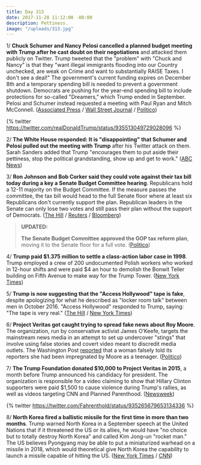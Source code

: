 ```yaml
---
title: Day 313
date: 2017-11-28 11:12:00 -08:00
description: Pettiness.
image: "/uploads/313.jpg"
---
```


1/ **Chuck Schumer and Nancy Pelosi cancelled a planned budget meeting with Trump after he cast doubt on their negotiations** and attacked them publicly on Twitter. Trump tweeted that the "problem" with "Chuck and Nancy" is that they "want illegal immigrants flooding into our Country unchecked, are weak on Crime and want to substantially RAISE Taxes. I don't see a deal!" The government's current funding expires on December 8th and a temporary spending bill is needed to prevent a government shutdown. Democrats are pushing for the year-end spending bill to include protections for so-called "Dreamers," which Trump ended in September.  Pelosi and Schumer instead requested a meeting with Paul Ryan and Mitch McConnell. ([Associated Press](https://apnews.com/45c0208820284f2098f1335df5623fac/Top-Dems-pull-out-of-White-House-meeting-after-Trump-attack) / [Wall Street Journal](https://www.wsj.com/articles/trump-signals-tough-posture-on-immigration-1511884970) / [Politico](https://www.politico.com/story/2017/11/28/schumer-pelosi-cancel-meeting-with-trump-262853))

{% twitter https://twitter.com/realDonaldTrump/status/935513049729028096 %}

2/ **The White House responded: It is "disappointing" that Schumer and Pelosi pulled out the meeting with Trump** after his Twitter attack on them. Sarah Sanders added that Trump "encourages them to put aside their pettiness, stop the political grandstanding, show up and get to work." ([ABC News](http://abcnews.go.com/Politics/wireStory/latest-trump-deal-spending-51432130))

3/ **Ron Johnson and Bob Corker said they could vote against their tax bill today during a key a Senate Budget Committee hearing**. Republicans hold a 12-11 majority on the Budget Committee. If the measure passes the committee, the tax bill would head to the full Senate floor where at least six Republicans don't currently support the plan. Republican leaders in the Senate can only lose two votes and still pass their plan without the support of Democrats. ([The Hill](http://thehill.com/homenews/senate/362054-two-republican-senators-threaten-to-vote-against-gop-tax-bill) / [Reuters](https://www.reuters.com/article/us-usa-tax/senate-tax-drama-intensifies-as-bill-faces-key-panel-vote-idUSKBN1DS197) / [Bloomberg](https://www.bloomberg.com/news/articles/2017-11-28/these-eight-senators-can-make-or-break-trump-s-tax-cut-this-week))

> **UPDATED:**
>
> **The Senate Budget Committee approved the GOP tax reform plan**, moving it to the Senate floor for a full vote. ([Politico](https://www.politico.com/story/2017/11/28/senate-tax-votes-gop-192794))

4/ **Trump paid $1.375 million to settle a class-action labor case in 1998**. Trump employed a crew of 200 undocumented Polish workers who worked in 12-hour shifts and were paid $4 an hour to demolish the Bonwit Teller building on Fifth Avenue to make way for the Trump Tower. ([New York Times](https://www.nytimes.com/2017/11/27/nyregion/trump-tower-illegal-immigrant-workers-union-settlement.html))

5/ **Trump is now suggesting that the "Access Hollywood" tape is fake**, despite apologizing for what he described as "locker room talk" between men in October 2016. "Access Hollywood" responded to Trump, saying: "The tape is very real." ([The Hill](http://thehill.com/homenews/administration/362070-access-hollywood-fires-back-at-trump-the-tape-is-very-real) / [New York Times](https://www.nytimes.com/2017/11/25/us/politics/trump-roy-moore-mcconnell-alabama-senate.html))

6/ **Project Veritas got caught trying to spread fake news about Roy Moore**. The organization, run by conservative activist James O’Keefe, targets the mainstream news media in an attempt to set up undercover "stings" that involve using false stories and covert video meant to discredit media outlets. The Washington Post [reported](https://www.washingtonpost.com/investigations/a-woman-approached-the-post-with-dramatic--and-false--tale-about-roy-moore-sje-appears-to-be-part-of-undercover-sting-operation/2017/11/27/0c2e335a-cfb6-11e7-9d3a-bcbe2af58c3a_story.html) that a woman falsely told its reporters she had been impregnated by Moore as a teenager. ([Politico](https://www.politico.com/story/2017/11/27/project-veritas-moore-washington-post-261023))

7/ **The Trump Foundation donated $10,000 to Project Veritas in 2015**, a month before Trump announced his candidacy for president. The organization is responsible for a video claiming to show that Hillary Clinton supporters were paid $1,500 to cause violence during Trump's rallies, as well as videos targeting CNN and Planned Parenthood. ([Newsweek](http://www.newsweek.com/trump-donated-project-veritas-organization-tried-trick-washington-post-723888))

{% twitter https://twitter.com/Fahrenthold/status/935265679653134336 %}

8/ **North Korea fired a ballistic missile for the first time in more than two months**. Trump warned North Korea in a September speech at the United Nations that if it threatened the US or its allies, he would have "no choice but to totally destroy North Korea" and called Kim Jong-un "rocket man." The US believes Pyongyang may be able to put a miniaturized warhead on a missile in 2018, which would theoretical give North Korea the capability to launch a missile capable of hitting the US. ([New York Times](https://www.nytimes.com/2017/11/28/world/asia/north-korea-missile-test.html) / [CNN](https://www.cnn.com/2017/11/28/politics/north-korea-missile-launch/index.html))